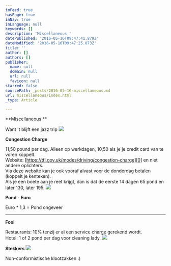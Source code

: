 ```yaml
---
inFeed: true
hasPage: true
inNav: true
inLanguage: null
keywords: []
description: 'Miscellaneous '
datePublished: '2016-05-16T09:47:41.879Z'
dateModified: '2016-05-16T09:47:25.073Z'
title: ''
author: []
authors: []
publisher:
  name: null
  domain: null
  url: null
  favicon: null
starred: false
sourcePath: _posts/2016-05-16-miscellaneous.md
url: miscellaneous/index.html
_type: Article

---
```

**Miscellaneous **

Want 't blijft een jazz trip
![](https://the-grid-user-content.s3-us-west-2.amazonaws.com/cc508c4f-17e3-4317-a660-26e50e191dfa.jpg)

**Congestion Charge**

11,50 pound per dag. Alleen op werkdagen, 10,50 als je je credit card van te voren koppelt.  
Website: [https://tfl.gov.uk/modes/driving/congestion-charge][0] en niet andere oplichters.  
Via deze website kan je ook vooraf alvast voor de donderdag betalen (koppelt je kenteken).  
Als je een boete aan je reet krijgt, dan is dat de eerste 14 dagen 65 pond en later 130, later 195\.
![](https://the-grid-user-content.s3-us-west-2.amazonaws.com/3cf4abc0-2b09-48e0-8e96-a2efbd5fcf15.jpg)

**Pond - Euro**

Euro \* 1,3 = Pond ongeveer

****

**Fooi**

Restaurants: 10% tenzij er al een service charge gerekend wordt.  
Hotel: 1 of 2 pond per dag voor cleaning lady.
![](https://the-grid-user-content.s3-us-west-2.amazonaws.com/d4bf856a-b991-49e9-b972-f315c3804e2e.jpg)

**Stekkers**
![](https://the-grid-user-content.s3-us-west-2.amazonaws.com/9c207ce3-b7dc-4113-b684-056c0101802b.jpg)

Non-conformistische klootzakken :)

  


[0]: https://tfl.gov.uk/modes/driving/congestion-charge